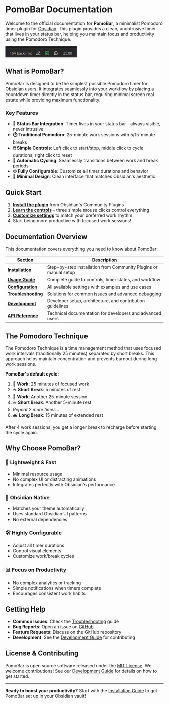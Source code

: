 # PomoBar Documentation

Welcome to the official documentation for **PomoBar**, a minimalist Pomodoro timer plugin for [Obsidian](https://obsidian.md). This plugin provides a clean, unobtrusive timer that lives in your status bar, helping you maintain focus and productivity using the Pomodoro Technique.

![PomoBar Screenshots](https://raw.githubusercontent.com/semanticdata/obsidian-pomodoro/master/screenshots/screenshot-1.png)

## What is PomoBar?

PomoBar is designed to be the simplest possible Pomodoro timer for Obsidian users. It integrates seamlessly into your workflow by placing a countdown timer directly in the status bar, requiring minimal screen real estate while providing maximum functionality.

### Key Features

- **🎯 Status Bar Integration**: Timer lives in your status bar - always visible, never intrusive
- **⏱️ Traditional Pomodoro**: 25-minute work sessions with 5/15-minute breaks
- **🖱️ Simple Controls**: Left click to start/stop, middle click to cycle durations, right click to reset
- **🔄 Automatic Cycling**: Seamlessly transitions between work and break periods
- **⚙️ Fully Configurable**: Customize all timer durations and behavior
- **📱 Minimal Design**: Clean interface that matches Obsidian's aesthetic

## Quick Start

1. **[Install the plugin](installation.md)** from Obsidian's Community Plugins
2. **[Learn the controls](usage.md)** - three simple mouse clicks control everything
3. **[Customize settings](configuration.md)** to match your preferred work rhythm
4. Start being more productive with focused work sessions!

## Documentation Overview

This documentation covers everything you need to know about PomoBar:

| Section | Description |
|---------|-------------|
| **[Installation](installation.md)** | Step-by-step installation from Community Plugins or manual setup |
| **[Usage Guide](usage.md)** | Complete guide to controls, timer states, and workflow |
| **[Configuration](configuration.md)** | All available settings with examples and use cases |
| **[Troubleshooting](troubleshooting.md)** | Solutions for common issues and advanced debugging |
| **[Development](development.md)** | Developer setup, architecture, and contribution guidelines |
| **[API Reference](api.md)** | Technical documentation for developers and advanced users |

## The Pomodoro Technique

The Pomodoro Technique is a time management method that uses focused work intervals (traditionally 25 minutes) separated by short breaks. This approach helps maintain concentration and prevents burnout during long work sessions.

**PomoBar's default cycle:**

1. 🍅 **Work**: 25 minutes of focused work
2. ☕ **Short Break**: 5 minutes of rest
3. 🍅 **Work**: Another 25-minute session
4. ☕ **Short Break**: Another 5-minute rest
5. *Repeat 2 more times...*
6. 🛋️ **Long Break**: 15 minutes of extended rest

After 4 work sessions, you get a longer break to recharge before starting the cycle again.

## Why Choose PomoBar?

### 🚀 **Lightweight & Fast**

- Minimal resource usage
- No complex UI or distracting animations
- Integrates perfectly with Obsidian's performance

### 🎨 **Obsidian Native**

- Matches your theme automatically
- Uses standard Obsidian UI patterns
- No external dependencies

### 🛠️ **Highly Configurable**

- Adjust all timer durations
- Control visual elements
- Customize work/break cycles

### 📊 **Focus on Productivity**

- No complex analytics or tracking
- Simple notifications when timers complete
- Encourages consistent work habits

## Getting Help

- **Common Issues**: Check the [Troubleshooting](troubleshooting.md) guide
- **Bug Reports**: Open an issue on [GitHub](https://github.com/semanticdata/obsidian-pomodoro/issues)
- **Feature Requests**: Discuss on the GitHub repository
- **Development**: See the [Development Guide](development.md) for contributing

## License & Contributing

PomoBar is open source software released under the [MIT License](https://github.com/semanticdata/obsidian-pomodoro/blob/master/LICENSE). We welcome contributions! See our [Development Guide](development.md) for details on how to get started.

---

**Ready to boost your productivity?** Start with the [Installation Guide](installation.md) to get PomoBar set up in your Obsidian vault!
